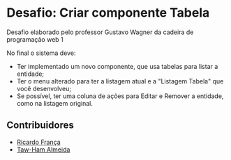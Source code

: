 # Desafio: Criar componente Tabela

Desafio elaborado pelo professor Gustavo Wagner da cadeira de programação web 1

No final o sistema deve:
  - Ter implementado um novo componente, que usa tabelas para listar a entidade;
  - Ter o menu alterado para ter a listagem atual e a "Listagem Tabela" que você desenvolveu;
  - Se possível, ter uma coluna de ações para Editar e Remover a entidade, como na listagem original.

## Contribuidores
- [Ricardo França](https://github.com/Mystery547)
- [Taw-Ham Almeida](https://github.com/tawhamjavascript)
